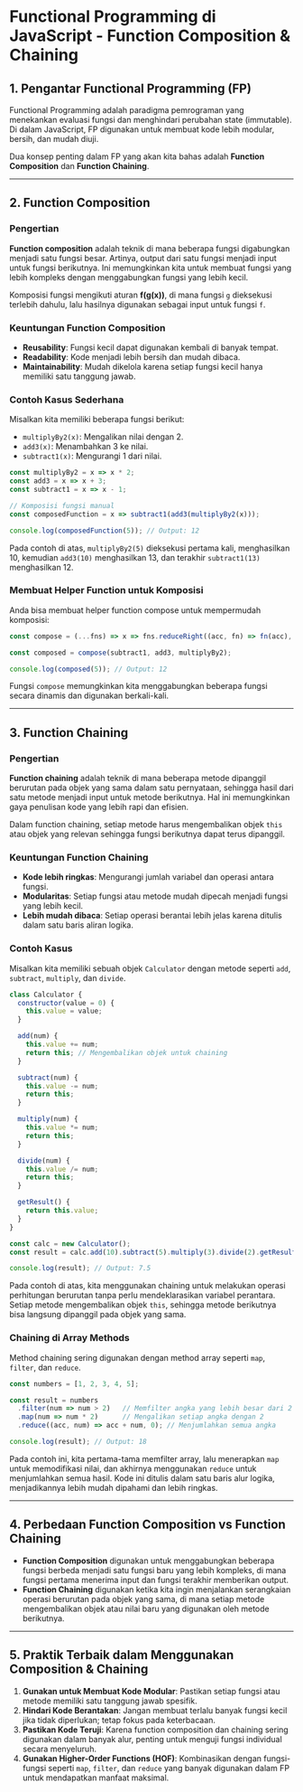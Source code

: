 # Functional Programming di JavaScript - Function Composition & Chaining

## 1. Pengantar Functional Programming (FP)

Functional Programming adalah paradigma pemrograman yang menekankan evaluasi fungsi dan menghindari perubahan state (immutable). Di dalam JavaScript, FP digunakan untuk membuat kode lebih modular, bersih, dan mudah diuji.

Dua konsep penting dalam FP yang akan kita bahas adalah **Function Composition** dan **Function Chaining**.

---

## 2. Function Composition

### Pengertian
**Function composition** adalah teknik di mana beberapa fungsi digabungkan menjadi satu fungsi besar. Artinya, output dari satu fungsi menjadi input untuk fungsi berikutnya. Ini memungkinkan kita untuk membuat fungsi yang lebih kompleks dengan menggabungkan fungsi yang lebih kecil.

Komposisi fungsi mengikuti aturan **f(g(x))**, di mana fungsi `g` dieksekusi terlebih dahulu, lalu hasilnya digunakan sebagai input untuk fungsi `f`.

### Keuntungan Function Composition
- **Reusability**: Fungsi kecil dapat digunakan kembali di banyak tempat.
- **Readability**: Kode menjadi lebih bersih dan mudah dibaca.
- **Maintainability**: Mudah dikelola karena setiap fungsi kecil hanya memiliki satu tanggung jawab.

### Contoh Kasus Sederhana
Misalkan kita memiliki beberapa fungsi berikut:

- `multiplyBy2(x)`: Mengalikan nilai dengan 2.
- `add3(x)`: Menambahkan 3 ke nilai.
- `subtract1(x)`: Mengurangi 1 dari nilai.

```javascript
const multiplyBy2 = x => x * 2;
const add3 = x => x + 3;
const subtract1 = x => x - 1;

// Komposisi fungsi manual
const composedFunction = x => subtract1(add3(multiplyBy2(x)));

console.log(composedFunction(5)); // Output: 12
```

Pada contoh di atas, `multiplyBy2(5)` dieksekusi pertama kali, menghasilkan 10, kemudian `add3(10)` menghasilkan 13, dan terakhir `subtract1(13)` menghasilkan 12.

### Membuat Helper Function untuk Komposisi
Anda bisa membuat helper function compose untuk mempermudah komposisi:

```javascript
const compose = (...fns) => x => fns.reduceRight((acc, fn) => fn(acc), x);

const composed = compose(subtract1, add3, multiplyBy2);

console.log(composed(5)); // Output: 12
```

Fungsi `compose` memungkinkan kita menggabungkan beberapa fungsi secara dinamis dan digunakan berkali-kali.

---

## 3. Function Chaining
### Pengertian
**Function chaining** adalah teknik di mana beberapa metode dipanggil berurutan pada objek yang sama dalam satu pernyataan, sehingga hasil dari satu metode menjadi input untuk metode berikutnya. Hal ini memungkinkan gaya penulisan kode yang lebih rapi dan efisien.

Dalam function chaining, setiap metode harus mengembalikan objek `this` atau objek yang relevan sehingga fungsi berikutnya dapat terus dipanggil.

### Keuntungan Function Chaining
- **Kode lebih ringkas**: Mengurangi jumlah variabel dan operasi antara fungsi.
- **Modularitas**: Setiap fungsi atau metode mudah dipecah menjadi fungsi yang lebih kecil.
- **Lebih mudah dibaca**: Setiap operasi berantai lebih jelas karena ditulis dalam satu baris aliran logika.

### Contoh Kasus
Misalkan kita memiliki sebuah objek `Calculator` dengan metode seperti `add`, `subtract`, `multiply`, dan `divide`.

```javascript
class Calculator {
  constructor(value = 0) {
    this.value = value;
  }

  add(num) {
    this.value += num;
    return this; // Mengembalikan objek untuk chaining
  }

  subtract(num) {
    this.value -= num;
    return this; 
  }

  multiply(num) {
    this.value *= num;
    return this;
  }

  divide(num) {
    this.value /= num;
    return this;
  }

  getResult() {
    return this.value;
  }
}

const calc = new Calculator();
const result = calc.add(10).subtract(5).multiply(3).divide(2).getResult();

console.log(result); // Output: 7.5
```

Pada contoh di atas, kita menggunakan chaining untuk melakukan operasi perhitungan berurutan tanpa perlu mendeklarasikan variabel perantara. Setiap metode mengembalikan objek `this`, sehingga metode berikutnya bisa langsung dipanggil pada objek yang sama.

### Chaining di Array Methods
Method chaining sering digunakan dengan method array seperti `map`, `filter`, dan `reduce`.

```javascript
const numbers = [1, 2, 3, 4, 5];

const result = numbers
  .filter(num => num > 2)   // Memfilter angka yang lebih besar dari 2
  .map(num => num * 2)      // Mengalikan setiap angka dengan 2
  .reduce((acc, num) => acc + num, 0); // Menjumlahkan semua angka

console.log(result); // Output: 18
```

Pada contoh ini, kita pertama-tama memfilter array, lalu menerapkan `map` untuk memodifikasi nilai, dan akhirnya menggunakan `reduce` untuk menjumlahkan semua hasil. Kode ini ditulis dalam satu baris alur logika, menjadikannya lebih mudah dipahami dan lebih ringkas.

---

## 4. Perbedaan Function Composition vs Function Chaining
- **Function Composition** digunakan untuk menggabungkan beberapa fungsi berbeda menjadi satu fungsi baru yang lebih kompleks, di mana fungsi pertama menerima input dan fungsi terakhir memberikan output.
- **Function Chaining** digunakan ketika kita ingin menjalankan serangkaian operasi berurutan pada objek yang sama, di mana setiap metode mengembalikan objek atau nilai baru yang digunakan oleh metode berikutnya.

---

## 5. Praktik Terbaik dalam Menggunakan Composition & Chaining
1. **Gunakan untuk Membuat Kode Modular**: Pastikan setiap fungsi atau metode memiliki satu tanggung jawab spesifik.
2. **Hindari Kode Berantakan**: Jangan membuat terlalu banyak fungsi kecil jika tidak diperlukan; tetap fokus pada keterbacaan.
3. **Pastikan Kode Teruji**: Karena function composition dan chaining sering digunakan dalam banyak alur, penting untuk menguji fungsi individual secara menyeluruh.
4. **Gunakan Higher-Order Functions (HOF)**: Kombinasikan dengan fungsi-fungsi seperti `map`, `filter`, dan `reduce` yang banyak digunakan dalam FP untuk mendapatkan manfaat maksimal.
